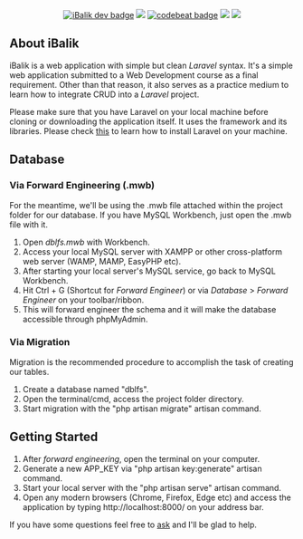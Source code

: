 <p align="center"><a href="https://github.com/nardsqq/iBalik"><img alt="iBalik dev badge" src="https://img.shields.io/badge/project-under--development-orange.svg"/></a> <a href="https://github.com/nardsqq/iBalik/issues"><img src ="https://img.shields.io/badge/contributions-welcome-brightgreen.svg?style=flat"/></a> <a href="https://codebeat.co/projects/github-com-nardsqq-ibalik-master"><img alt="codebeat badge" src="https://codebeat.co/badges/c74f73cb-edcc-405d-9095-7cf47ef24f8e"/></a> <a href="https://github.com/nardsqq/iBalik"><img src="https://img.shields.io/badge/progress-39%25-brightgreen.svg"></img></a> <a href="https://github.com/nardsqq/iBalik/issues"><img src="https://img.shields.io/github/issues-raw/badges/shields/website.svg"></img></a></p>

## About iBalik 

iBalik is a web application with simple but clean *Laravel* syntax. It's a simple web application submitted to a Web Development course as a final requirement. Other than that reason, it also serves as a practice medium to learn how to integrate CRUD into a *Laravel* project.

Please make sure that you have Laravel on your local machine before cloning or downloading the application itself. It uses the framework and its libraries. Please check [this](https://laravel.com/docs/5.4#installing-laravel) to learn how to install Laravel on your machine.

## Database

### Via Forward Engineering (.mwb)

For the meantime, we'll be using the .mwb file attached within the project folder for our database. If you have MySQL Workbench, just open the .mwb file with it.

1. Open *dblfs.mwb* with Workbench.
2. Access your local MySQL server with XAMPP or other cross-platform web server (WAMP, MAMP, EasyPHP etc).
3. After starting your local server's MySQL service, go back to MySQL Workbench.
4. Hit Ctrl + G (Shortcut for *Forward Engineer*) or via *Database* > *Forward Engineer* on your toolbar/ribbon.
5. This will forward engineer the schema and it will make the database accessible through phpMyAdmin.

### Via Migration

Migration is the recommended procedure to accomplish the task of creating our tables.
1. Create a database named "dblfs".
2. Open the terminal/cmd, access the project folder directory.
3. Start migration with the "php artisan migrate" artisan command.

## Getting Started

1. After *forward engineering*, open the terminal on your computer.
2. Generate a new APP_KEY via "php artisan key:generate" artisan command.
3. Start your local server with the "php artisan serve" artisan command.
4. Open any modern browsers (Chrome, Firefox, Edge etc) and access the application by typing http://localhost:8000/ on your address bar.

If you have some questions feel free to [ask](https://github.com/nardsqq/iBalik/issues) and I'll be glad to help.
